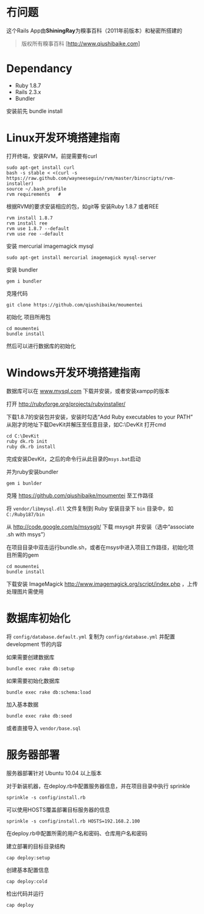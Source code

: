 冇问题
=====

这个Rails App由**ShiningRay**为糗事百科（2011年前版本）和秘密所搭建的

> 版权所有糗事百科 [http://www.qiushibaike.com]

Dependancy
==========
* Ruby 1.8.7 
* Rails 2.3.x 
* Bundler

安装前先 bundle install

Linux开发环境搭建指南
==================

打开终端，安装RVM，前提需要有curl
   
    sudo apt-get install curl 
    bash -s stable < <(curl -s https://raw.github.com/wayneeseguin/rvm/master/binscripts/rvm-installer)
    source ~/.bash_profile
    rvm requirements   # 

根据RVM的要求安装相应的包，如git等
安装Ruby 1.8.7 或者REE

    rvm install 1.8.7
    rvm install ree
    rvm use 1.8.7 --default 
    rvm use ree --default

安装 mercurial imagemagick mysql

    sudo apt-get install mercurial imagemagick mysql-server

安装 bundler
    
    gem i bundler

克隆代码

    git clone https://github.com/qiushibaike/moumentei

初始化 项目所用包

    cd moumentei
    bundle install

然后可以进行数据库的初始化

Windows开发环境搭建指南
====================

数据库可以在 www.mysql.com 下载并安装，或者安装xampp的版本

打开 http://rubyforge.org/projects/rubyinstaller/ 

下载1.8.7的安装包并安装，安装时勾选“Add Ruby executables to your PATH”
从刚才的地址下载DevKit并解压至任意目录，如C:\DevKit
打开cmd 

    cd C:\DevKit
    ruby dk.rb init
    ruby dk.rb install

完成安装DevKit，之后的命令行从此目录的`msys.bat`启动

并为ruby安装bundler
 
    gem i bunlder


克隆 https://github.com/qiushibaike/moumentei 至工作路径

将 `vendor/libmysql.dll` 文件复制到 Ruby 安装目录下 `bin` 目录中，如 `C:/Ruby187/bin`

从 http://code.google.com/p/msysgit/ 下载 msysgit 并安装（选中“associate .sh with msys”）

在项目目录中双击运行bundle.sh，或者在msys中进入项目工作路径，初始化项目所需的gem

    cd moumentei
    bundle install

下载安装 ImageMagick http://www.imagemagick.org/script/index.php ，上传处理图片需使用

数据库初始化
==========

将 `config/database.default.yml` 复制为 `config/database.yml` 并配置 development 节的内容

如果需要创建数据库

    bundle exec rake db:setup

如果需要初始化数据库

    bundle exec rake db:schema:load

加入基本数据

    bundle exec rake db:seed

或者直接导入 `vendor/base.sql`


服务器部署
========

服务器部署针对 Ubuntu 10.04 以上版本

对于新装机器，在deploy.rb中配置服务器信息，并在项目目录中执行 sprinkle
    
    sprinkle -s config/install.rb 

可以使用HOSTS覆盖部署目标服务器的信息

    sprinkle -s config/install.rb HOSTS=192.168.2.100

在deploy.rb中配置所需的用户名和密码、仓库用户名和密码

建立部署的目标目录结构

    cap deploy:setup

创建基本配置信息

    cap deploy:cold

检出代码并运行

    cap deploy
